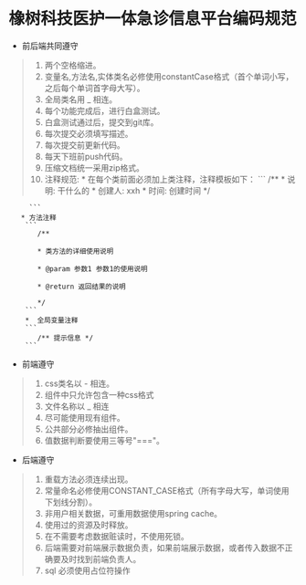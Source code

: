 # 橡树科技医护一体急诊信息平台编码规范

- 前后端共同遵守

 > 1. 两个空格缩进。
 > 2. 变量名,方法名,实体类名必修使用constantCase格式（首个单词小写，之后每个单词首字母大写）。
 > 4. 全局类名用 _ 相连。
 > 5. 每个功能完成后，进行白盒测试。
 > 6. 白盒测试通过后，提交到git库。
 > 7. 每次提交必须填写描述。
 > 8. 每次提交前更新代码。
 > 9. 每天下班前push代码。
 > 10. 压缩文档统一采用zip格式。
 > 11. 注释规范:
       * 在每个类前面必须加上类注释，注释模板如下：
        ```
         /**
          * 说明: 干什么的
          * 创建人: xxh
          * 时间:  创建时间
          */

         ```
       * 方法注释
        ```
           /**

           * 类方法的详细使用说明

           * @param 参数1 参数1的使用说明

           * @return 返回结果的说明

           */
        ```
        *  全局变量注释
        ```
           /** 提示信息 */
        ```

- 前端遵守
 > 1. css类名以 - 相连。
 > 2. 组件中只允许包含一种css格式
 > 3. 文件名称以 _ 相连
 > 4. 尽可能使用现有组件。
 > 5. 公共部分必修抽出组件。
 > 6. 值数据判断要使用三等号"==="。


- 后端遵守

 > 1. 重载方法必须连续出现。
 > 2. 常量命名必修使用CONSTANT_CASE格式（所有字母大写，单词使用下划线分割）。
 > 3. 非用户相关数据，可重用数据使用spring cache。
 > 4. 使用过的资源及时释放。
 > 5. 在不需要考虑数据赃读时，不使用死锁。
 > 6. 后端需要对前端展示数据负责，如果前端展示数据，或者传入数据不正确要及时找到前端负责人。
 > 7. sql 必须使用占位符操作


